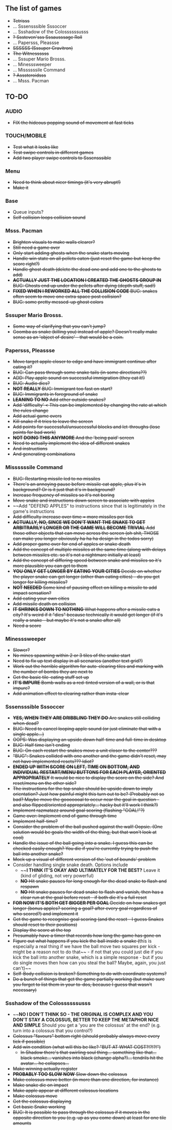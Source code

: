 ## The list of games

- ~~Tetrisss~~
- ... Sssensssible Sssoccer
- ... Ssshadow of the Colossssssusss
- ~~? Sssteven'sss Sssausssage Roll~~
- ... Papersss, Pleassse
- ~~SSSSSS (Sssuper Gravitron)~~
- ~~The Witnessssss~~
- ... Sssuper Mario Brosss.
- ... Minesssweeper
- ... Missssssile Command
- ~~? Asssteroidsss~~
- ... Msss. Pacman

## TO-DO

### AUDIO

- ~~FIX the hideous popping sound of movement at fast ticks~~

### TOUCH/MOBILE

- ~~Test what it looks like~~
- ~~Test swipe controls in different games~~
- ~~Add two player swipe controls to Sssensssible~~

### Menu

- ~~Need to think about nicer timings (it's very abrupt!)~~
- ~~Make it~~

### Base

- Queue inputs?
- ~~Self collision loops collision sound~~

### Msss. Pacman

- ~~Brighten visuals to make walls clearer?~~
- ~~Still need a game over~~
- ~~Only start adding ghosts when the snake starts moving~~
- ~~Handle win state on all pellets eaten (just reset the game but keep the score right?)~~
- ~~Handle ghost death (delete the dead one and add one to the ghosts to add)~~
- ~~__ACTUALLY JUST THE LOCATION I CREATED THE GHOSTS GROUP IN__ BUG: Ghosts end up under the pellets after dying (depth stuff, sad!)~~
- ~~__FIXED WHEN I REWORKED ALL THE COLLISION CODE__ BUG: snakes often seem to move one extra space post collision?~~
- ~~BUG: some pretty messed-up ghost colors~~

### Sssuper Mario Brosss.

- ~~Some way of clarifying that you can't jump?~~
- ~~Goomba as snake (killing you) instead of apple? Doesn't really make sense as an 'object of desire' - that would be a coin.~~

### Papersss, Pleassse

- ~~Move target apple closer to edge and have immigrant continue after eating it?~~
- ~~BUG: Can pass through some snake tails (in some directions??)~~
- ~~ADD: Play apple sound on successful immigration (they eat it!)~~
- ~~BUG: Audio dies?~~
- ~~__NOT REALLY__ BUG: Immigrant too fast on start?~~
- ~~BUG: Immigrants in foreground of snake~~
- ~~__LEANING TO NO__ Add other outside snakes?~~
- ~~Add 'difficulty' < This can be implemented by changing the rate at which the rules change~~
- ~~Add actual game overs~~
- ~~Kill snake if it tries to leave the screen~~
- ~~Add points for successful/unsuccessful blocks and let-throughs (lose points for bad work)~~
- ~~__NOT DOING THIS ANYMORE__ And the 'being paid' screen~~
- ~~Need to actually implement the idea of different snakes~~
- ~~And instructions~~
- ~~And generating combinations~~

### Missssssile Command

- ~~BUG: Restarting missile led to no missiles~~
- ~~There's an annoying pause before missile eat apple, plus it's in background? Or is it just that it's in background?~~
- ~~Increase frequency of missiles so it's not boring~~
- ~~Move snake and instructions down screen to associate with apples~~
- ~~Add "DEFEND APPLES" to instructions since that is legitimately in the game's instructions
- ~~Add difficulty increase over time = more missiles per tick~~
- ~~__ACTUALLY, NO, SINCE WE DON'T WANT THE SNAKE TO GET ARBITRARILY LONGER OR THE GAME WILL BECOME TRIVIAL__ Add those other objects that can move across the screen (oh shit, THOSE can make you longer obviously ha ha ha design in the todos sorry)~~
- ~~Add proper game over for end of apples or snake death~~
- ~~Add the concept of multiple missiles at the same time (along with delays between missiles etc. so it's not a nightmare initially at least)~~
- ~~Add the concept of differing speed between snake and missiles so it's more plausible you can get to them~~
- ~~__YOU ONLY GET LONGER BY EATING YOUR CITIES__ Decide on whether the player snake can get longer (other than eating cities) - do you get longer for killing missiles?~~
- ~~__NOT NEEDED__ Some kind of pausing effect on killing a missile to add impact sensation?~~
- ~~Add eating your own cities~~
- ~~Add missile death on collision~~
- ~~__IT SHRINKS DOWN TO NOTHING__ What happens after a missile eats a city? It's weird if it "dies" because technically it would get longer (if it's really a snake - but maybe it's not a snake after all)~~
- ~~Need a score~~

### Minesssweeper

- ~~Slower?~~
- ~~No mines spawning within 2 or 3 tiles of the snake start~~
- ~~Need to fix up text display in all scenarios (another text grid?)~~
- ~~Work out the horrible algorithm for auto-clearing tiles and marking with the number of bombs they are next to~~
- ~~Get the basic tile-eating stuff set up~~
- ~~__IT'S IMPURE__ Bomb walls as a red-tinted version of a wall, or is that impure?~~
- ~~Add animation effect to clearing rather than insta-clear~~

### Sssensssible Sssoccer

- ~~__YES, WHEN THEY ARE DRIBBLING THEY DO__ Are snakes still colliding when dead?~~
- ~~BUG: Need to cancel looping apple sound (or just eliminate that with a single apple...)~~
- ~~OOPS: Was displaying an upside down half-time and full-time in desktop~~
- ~~BUG: Half time isn't ending~~
- ~~BUG: On each restart the snakes move a unit closer to the center???~~
- ~~"BUG": Snakes collided with one another and the game didn't reset, may not have implemented resets??? Idiot?~~
- ~~__ENDED UP WITH SCORE ON LEFT, TIME ON BOTTOM, AND INDIVIDUAL RESTART/MENU BUTTONS FOR EACH PLAYER, ORIENTED APPROPRIATELY__ It would be nice to display the score on the side? And reset/menu on the other side?~~
- ~~The instructions for the top snake should be upside down to imply orientation? Just how painful might this turn out to be? (Probably not so bad? Maybe move the gooooooal to occur near the goal in question - and also flipped/oriented appropriately... hacky but it'll work I think?)~~
- ~~Implement razmatazz around goal scoring (flashing "GOAL!"?)~~
- ~~Game over: Implement end of game through time~~
- ~~Implement half-time?~~
- ~~Consider the problem of the ball pushed against the wall! Oopsie. (One solution would be goals the width of the thing, but that won't look at cool)~~
- ~~Handle the issue of the ball going _into_ a snake. I guess this can be checked easily enough? You die if you're currently trying to push the ball into another snake?~~
- ~~Mock up a visual of different version of the 'out of bounds' problem~~
- Consider handling single snake death. Options include
  - ~~__I THINK IT'S OKAY AND ULTIMATELY FOR THE BEST?__ Leave it (kind of gliding, not very powerful)
  - ~~__NO__ Hit snake pauses for long enough for the dead snake to flash and respawn~~
  - ~~__NO__ Hit snake pauses for dead snake to flash and vanish, then has a clear run at the goal before reset - if both die it's a full reset~~
- ~~__FOR NOW IT'S BOTH GET BIGGER PER GOAL__ Decide on how snakes get longer (bonus apples? scoring a goal? after every goal regardless of who scored?) and implement it~~
- ~~Get the game to recognise goal scoring (and the reset - I guess Snakes should reset to their positions)~~
- ~~Display the score at the top~~
- ~~Presumably have a timer that records how long the game has gone on~~
- ~~Figure out what happens if you kick the ball inside a snake (~~this is especially a real thing if we have the ball move two squares per kick - might be a reason not to do that~~ - if not that you could just die if you kick the ball into another snake, which is a simple response - but if you do single moves then how can you steal the ball? Maybe, again, you just can't)~~
- ~~Self-Body collision is broken? Something to do with coordinate systems?~~
- ~~Do a bunch of things that get the game partially working (but make sure you forget to list them in your to-dos, because I guess that wasn't necessary)~~

### Ssshadow of the Colossssssusss

- ~~__NO I DON'T THINK SO - THE ORIGINAL IS COMPLEX AND YOU DON'T STAY A COLOSSUS, BETTER TO KEEP THE METAPHOR NICE AND SIMPLE__ Should you get a 'you are the colossus' at the end? (e.g. turn into a colossus that you control?)
- ~~Colossus "favours" bottom right (should probably always move every tick if possible)~~
- ~~Add win condition (what will this be like? "BUT AT WHAT COST?!?!?!")~~
  - ~~In Shadow there's that swirling soul thing... something like that... black smoke... vanishes into black (change alpha?)... tendrils hit the avatar... he collapses...~~
- ~~Make winning actually register~~
- ~~__PROBABLY TOO SLOW NOW__ Slow down the colossus~~
- ~~Make colossus move better (in more than one direction, for instance)~~
- ~~Make snake die on impact~~
- ~~Make apple appear at different colossus locations~~
- ~~Make colossus move~~
- ~~Get the colossus displaying~~
- ~~Get basic Snake working~~
- ~~BUG: It is possible to pass through the colossus if it moves in the opposite direction to you (e.g. up as you come down) at least for one tile amounts~~
